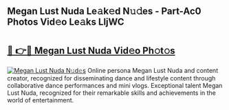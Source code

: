 ## Megan Lust Nuda Le𝚊k𝚎d N𝚞𝚍es - Part-Ac0 Photos Vid𝚎o Le𝚊ks LljWC

# <h2><a href="http://fbcdfj.evod.top/?m=Megan+Lust+Nuda">🔗 👉🔴 Megan Lust Nuda Vid𝚎o Ph𝚘t𝚘s</a></h2>

[![Megan Lust Nuda N𝚞d𝚎s](https://i.imgur.com/8V9OHl7.gif)](http://fbcdfj.evod.top/?m=Megan+Lust+Nuda)
Online persona Megan Lust Nuda and content creator, recognized for disseminating dance and lifestyle content through collaborative dance performances and mini vlogs. Exceptional talent Megan Lust Nuda, recognized for their remarkable skills and achievements in the world of entertainment. 
